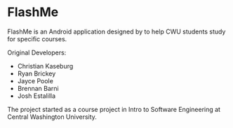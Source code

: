# FlashMe
FlashMe is an Android application designed by to help CWU students study for specific courses.

Original Developers:
  * Christian Kaseburg
  * Ryan Brickey
  * Jayce Poole
  * Brennan Barni
  * Josh Estalilla

The project started as a course project in Intro to Software Engineering at Central Washington University.

